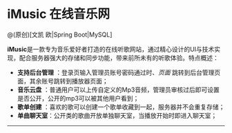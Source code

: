 # iMusic 在线音乐网
@(原创)[文凯 欧|Spring Boot|MySQL]

**iMusic**是一款专为音乐爱好者打造的在线听歌网站，通过精心设计的UI与技术实现，配合服务器强大的存储和同步功能，带来前所未有的听歌体验。特点概述：
- **支持后台管理** ：登录页输入管理员账号密码通过时、*页面* 跳转到后台管理页面，其余账号跳转到播放器页面；
- **音乐云盘** ：普通用户可以上传自定义的Mp3音频，管理员审核过后即可设置是否公开，公开的mp3可以被其他用户看到；
- **歌单创建** ：喜欢的歌可以创建一个歌单收藏到一起，服务器并不会重复存储；
- **单曲聊天室**：公开类的歌曲开放单独聊天室，当播放开始时即进入聊天室；

-------------------
